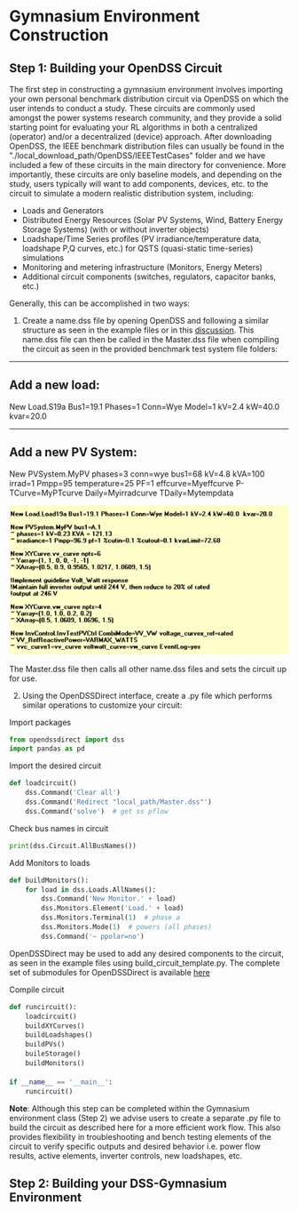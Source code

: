 # Gymnasium Environment Construction

## Step 1: Building your OpenDSS Circuit
The first step in constructing a gymnasium environment involves importing your own personal benchmark distribution circuit via OpenDSS on which the user intends to conduct a study. 
These circuits are commonly used amongst the power systems research community, and they provide a solid starting point for evaluating your RL algorithms in both a centralized (operator) and/or a decentralized (device) approach.  After downloading OpenDSS, the IEEE benchmark distribution files can usually be found in the "./local_download_path/OpenDSS/IEEETestCases" folder and we have included a few of these circuits in the main directory for convenience.  More importantly, these circuits are only baseline models, and depending on the study, users typically will want to add components, devices, etc. to the circuit to simulate a modern realistic distribution system, including:
 
 * Loads and Generators
 * Distributed Energy Resources (Solar PV Systems, Wind, Battery Energy Storage Systems) (with or without inverter objects)
 * Loadshape/Time Series profiles (PV irradiance/temperature data, loadshape P,Q curves, etc.) for QSTS (quasi-static time-series) simulations
 * Monitoring and metering infrastructure (Monitors, Energy Meters)
 * Additional circuit components (switches, regulators, capacitor banks, etc.)
   
Generally, this can be accomplished in two ways:
1. Create a name.dss file by opening OpenDSS and following a similar structure as seen in the example files or in this [discussion](https://sourceforge.net/p/electricdss/discussion/).  This name.dss file can then be called in the Master.dss file when compiling the circuit as seen in the provided benchmark test system file folders:
 ---
 Add a new load:
 ---
 New Load.S19a Bus1=19.1 Phases=1 Conn=Wye Model=1 kV=2.4 kW=40.0  kvar=20.0
 
 ---
 Add a new PV System:
 ---
 New PVSystem.MyPV phases=3 conn=wye bus1=68 kV=4.8 kVA=100 irrad=1 Pmpp=95 temperature=25 PF=1 effcurve=Myeffcurve P-TCurve=MyPTcurve Daily=Myirradcurve TDaily=Mytempdata





![DSS Example](dss_example.PNG "OpenDSS File Add Load and PV System to Circuit")


The Master.dss file then calls all other name.dss files and sets the circuit up for use.

2. Using the OpenDSSDirect interface, create a .py file which performs similar operations to customize your circuit:

Import packages
```python
from opendssdirect import dss
import pandas as pd
```

Import the desired circuit
```python
def loadcircuit()
    dss.Command('Clear all')
    dss.Command('Redirect "local_path/Master.dss"')
    dss.Command('solve')  # get ss pflow 
```

Check bus names in circuit
```python
print(dss.Circuit.AllBusNames())
```

Add Monitors to loads
```python
def buildMonitors():
    for load in dss.Loads.AllNames():
        dss.Command('New Monitor.' + load)
        dss.Monitors.Element('Load.' + load)
        dss.Monitors.Terminal(1)  # phase a
        dss.Monitors.Mode(1)  # powers (all phases)
        dss.Command('~ ppolar=no')
```

OpenDSSDirect may be used to add any desired components to the circuit, as seen in the example files using build_circuit_template.py. The complete set of submodules for OpenDSSDirect is available [here](https://dss-extensions.org/OpenDSSDirect.py/opendssdirect.html)

Compile circuit 
```python
def runcircuit():
    loadcircuit()
    buildXYCurves()
    buildLoadshapes()
    buildPVs()
    buileStorage()
    buildMonitors()

if __name__ == '__main__':
    runcircuit()
```

**Note**:  Although this step can be completed within the Gymnasium environment class (Step 2) we advise users to create a separate .py file to build the circuit as described here for a more efficient work flow.  This also provides flexibility in troubleshooting and bench testing elements of the circuit to verify specific outputs and desired behavior i.e. power flow results, active elements, inverter controls, new loadshapes, etc. 


## Step 2: Building your DSS-Gymnasium Environment




